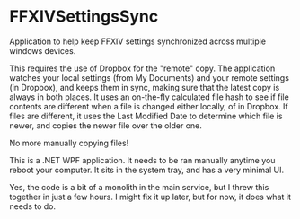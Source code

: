 # FFXIVSettingsSync
Application to help keep FFXIV settings synchronized across multiple windows devices.

This requires the use of Dropbox for the "remote" copy.  The application watches your local settings (from My Documents) and your remote settings (in Dropbox), and keeps them in sync, making sure that the latest copy is always in both places.  It uses an on-the-fly calculated file hash to see if file contents are different when a file is changed either locally, of in Dropbox.  If files are different, it uses the Last Modified Date to determine which file is newer, and copies the newer file over the older one.

No more manually copying files!

This is a .NET WPF application.  It needs to be ran manually anytime you reboot your computer.  It sits in the system tray, and has a very minimal UI.

Yes, the code is a bit of a monolith in the main service, but I threw this together in just a few hours.  I might fix it up later, but for now, it does what it needs to do.
